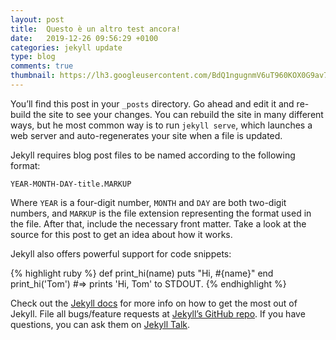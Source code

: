 ```yaml
---
layout: post
title:  Questo è un altro test ancora!
date:   2019-12-26 09:56:29 +0100
categories: jekyll update
type: blog
comments: true
thumbnail: https://lh3.googleusercontent.com/BdQ1ngugnmV6uT960KOX0G9av7YJF4MnoEdSgi5xBINEC4YYuOp3Q7RUj7i4Cg0tRQ=w884-rwa
---
```

You’ll find this post in your `_posts` directory. Go ahead and edit it and re-build the site to see your changes. You can rebuild the site in many different ways, but he most common way is to run `jekyll serve`, which launches a web server and auto-regenerates your site when a file is updated.

Jekyll requires blog post files to be named according to the following format:

`YEAR-MONTH-DAY-title.MARKUP`

Where `YEAR` is a four-digit number, `MONTH` and `DAY` are both two-digit numbers, and `MARKUP` is the file extension representing the format used in the file. After that, include the necessary front matter. Take a look at the source for this post to get an idea about how it works.

Jekyll also offers powerful support for code snippets:

{% highlight ruby %}
def print_hi(name)
  puts "Hi, #{name}"
end
print_hi('Tom')
#=> prints 'Hi, Tom' to STDOUT.
{% endhighlight %}

Check out the [Jekyll docs][jekyll-docs] for more info on how to get the most out of Jekyll. File all bugs/feature requests at [Jekyll’s GitHub repo][jekyll-gh]. If you have questions, you can ask them on [Jekyll Talk][jekyll-talk].

[jekyll-docs]: https://jekyllrb.com/docs/home
[jekyll-gh]:   https://github.com/jekyll/jekyll
[jekyll-talk]: https://talk.jekyllrb.com/
